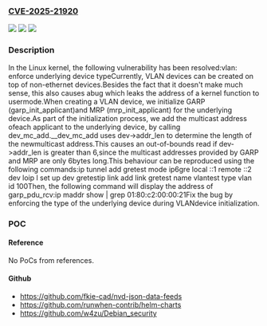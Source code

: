 ### [CVE-2025-21920](https://cve.mitre.org/cgi-bin/cvename.cgi?name=CVE-2025-21920)
![](https://img.shields.io/static/v1?label=Product&message=Linux&color=blue)
![](https://img.shields.io/static/v1?label=Version&message=22bedad3ce112d5ca1eaf043d4990fa2ed698c87%3C%207f1564b2b2072b7aa1ac75350e9560a07c7a44fd%20&color=brighgreen)
![](https://img.shields.io/static/v1?label=Vulnerability&message=n%2Fa&color=brighgreen)

### Description

In the Linux kernel, the following vulnerability has been resolved:vlan: enforce underlying device typeCurrently, VLAN devices can be created on top of non-ethernet devices.Besides the fact that it doesn't make much sense, this also causes abug which leaks the address of a kernel function to usermode.When creating a VLAN device, we initialize GARP (garp_init_applicant)and MRP (mrp_init_applicant) for the underlying device.As part of the initialization process, we add the multicast address ofeach applicant to the underlying device, by calling dev_mc_add.__dev_mc_add uses dev->addr_len to determine the length of the newmulticast address.This causes an out-of-bounds read if dev->addr_len is greater than 6,since the multicast addresses provided by GARP and MRP are only 6bytes long.This behaviour can be reproduced using the following commands:ip tunnel add gretest mode ip6gre local ::1 remote ::2 dev loip l set up dev gretestip link add link gretest name vlantest type vlan id 100Then, the following command will display the address of garp_pdu_rcv:ip maddr show | grep 01:80:c2:00:00:21Fix the bug by enforcing the type of the underlying device during VLANdevice initialization.

### POC

#### Reference
No PoCs from references.

#### Github
- https://github.com/fkie-cad/nvd-json-data-feeds
- https://github.com/runwhen-contrib/helm-charts
- https://github.com/w4zu/Debian_security

